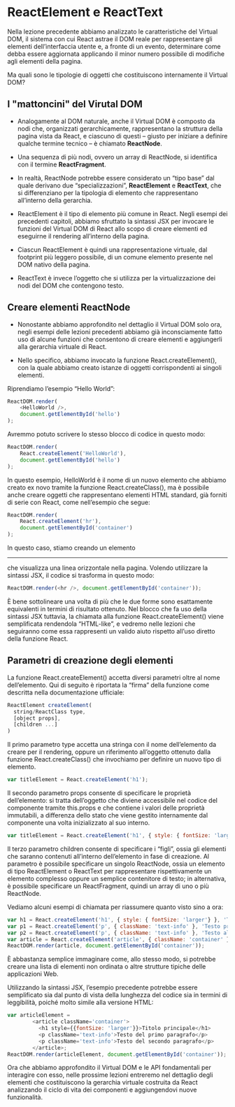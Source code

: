 # ReactElement e ReactText

Nella lezione precedente abbiamo analizzato le caratteristiche del Virtual DOM, il sistema con cui React astrae il DOM reale per rappresentare gli elementi dell’interfaccia utente e, a fronte di un evento, determinare come debba essere aggiornata applicando il minor numero possibile di modifiche agli elementi della pagina.

Ma quali sono le tipologie di oggetti che costituiscono internamente il Virtual DOM?

## I "mattoncini" del Virutal DOM

+ Analogamente al DOM naturale, anche il Virtual DOM è composto da nodi che, organizzati gerarchicamente, rappresentano la struttura della pagina vista da React, e ciascuno di questi – giusto per iniziare a definire qualche termine tecnico – è chiamato <b>ReactNode</b>.

+ Una sequenza di più nodi, ovvero un array di ReactNode, si identifica con il termine <b>ReactFragment</b>.

+ In realtà, ReactNode potrebbe essere considerato un “tipo base” dal quale derivano due “specializzazioni”, <b>ReactElement</b> e <b>ReactText</b>, che si differenziano per la tipologia di elemento che rappresentano all’interno della gerarchia.

+ ReactElement è il tipo di elemento più comune in React. Negli esempi dei precedenti capitoli, abbiamo sfruttato la sintassi JSX per invocare le funzioni del Virtual DOM di React allo scopo di creare elementi ed eseguirne il rendering all’interno della pagina.

+ Ciascun ReactElement è quindi una rappresentazione virtuale, dal footprint più leggero possibile, di un comune elemento presente nel DOM nativo della pagina.

+ ReactText è invece l’oggetto che si utilizza per la virtualizzazione dei nodi del DOM che contengono testo.


## Creare elementi ReactNode

+ Nonostante abbiamo approfondito nel dettaglio il Virtual DOM solo ora, negli esempi delle lezioni precedenti abbiamo già inconsciamente fatto uso di alcune funzioni che consentono di creare elementi e aggiungerli alla gerarchia virtuale di React.

+ Nello specifico, abbiamo invocato la funzione React.createElement(), con la quale abbiamo creato istanze di oggetti corrispondenti ai singoli elementi.

Riprendiamo l’esempio “Hello World”:
``` javascript
ReactDOM.render(
	<HelloWorld />,
	document.getElementById('hello')
);
```

Avremmo potuto scrivere lo stesso blocco di codice in questo modo:
``` javascript
ReactDOM.render(
	React.createElement('HelloWorld'),
	document.getElementById('hello')
);
```

In questo esempio, HelloWorld è il nome di un nuovo elemento che abbiamo creato ex novo tramite la funzione React.createClass(), ma è possibile anche creare oggetti che rappresentano elementi HTML standard, già forniti di serie con React, come nell’esempio che segue:

``` javascript
ReactDOM.render(
	React.createElement('hr'),
	document.getElementById('container')
);
```

In questo caso, stiamo creando un elemento <hr> che visualizza una linea orizzontale nella pagina. Volendo utilizzare la sintassi JSX, il codice si trasforma in questo modo:

``` javascript
ReactDOM.render(<hr />, document.getElementById('container'));
```

È bene sottolineare una volta di più che le due forme sono esattamente equivalenti in termini di risultato ottenuto. Nel blocco che fa uso della sintassi JSX tuttavia, la chiamata alla funzione React.createElement() viene semplificata rendendola “HTML-like”, e vedremo nelle lezioni che seguiranno come essa rappresenti un valido aiuto rispetto all’uso diretto della funzione React.

## Parametri di creazione degli elementi
La funzione React.createElement() accetta diversi parametri oltre al nome dell’elemento. Qui di seguito è riportata la “firma” della funzione come descritta nella documentazione ufficiale:

``` javascript
ReactElement createElement(
  string/ReactClass type,
  [object props],
  [children ...]
)
```

Il primo parametro type accetta una stringa con il nome dell’elemento da creare per il rendering, oppure un riferimento all’oggetto ottenuto dalla funzione React.createClass() che invochiamo per definire un nuovo tipo di elemento.

``` javascript
var titleElement = React.createElement('h1');
```
Il secondo parametro props consente di specificare le proprietà dell’elemento: si tratta dell’oggetto che diviene accessibile nel codice del componente tramite this.props e che contiene i valori delle proprietà immutabili, a differenza dello stato che viene gestito internamente dal componente una volta inizializzato al suo interno.

``` javascript
var titleElement = React.createElement('h1', { style: { fontSize: 'larger'} });
```

Il terzo parametro children consente di specificare i “figli”, ossia gli elementi che saranno contenuti all’interno dell’elemento in fase di creazione. Al parametro è possibile specificare un singolo ReactNode, ossia un elemento di tipo ReactElement o ReactText per rappresentare rispettivamente un elemento complesso oppure un semplice contenitore di testo; in alternativa, è possibile specificare un ReactFragment, quindi un array di uno o più ReactNode.

Vediamo alcuni esempi di chiamata per riassumere quanto visto sino a ora:

``` javascript
var h1 = React.createElement('h1', { style: { fontSize: 'larger'} }, 'Titolo');
var p1 = React.createElement('p', { className: 'text-info' }, 'Testo primo paragrafo');
var p2 = React.createElement('p', { className: 'text-info' }, 'Testo altro paragrafo');
var article = React.createElement('article', { className: 'container' }, [h1, p1, p2]);
ReactDOM.render(article, document.getElementById('container'));
```

È abbastanza semplice immaginare come, allo stesso modo, si potrebbe creare una lista di elementi non ordinata o altre strutture tipiche delle applicazioni Web.

Utilizzando la sintassi JSX, l’esempio precedente potrebbe essere semplificato sia dal punto di vista della lunghezza del codice sia in termini di leggibilità, poiché molto simile alla versione HTML:

``` javascript
var articleElement =
        <article className='container'>
          <h1 style={{fontSize: 'larger'}}>Titolo principale</h1>
          <p className='text-info'>Testo del primo paragrafo</p>
          <p className='text-info'>Testo del secondo paragrafo</p>
        </article>;
ReactDOM.render(articleElement, document.getElementById('container'));
```

Ora che abbiamo approfondito il Virtual DOM e le API fondamentali per interagire con esso, nelle prossime lezioni entreremo nel dettaglio degli elementi che costituiscono la gerarchia virtuale costruita da React analizzando il ciclo di vita dei componenti e aggiungendovi nuove funzionalità.
